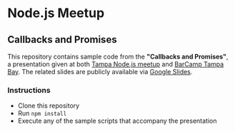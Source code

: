 # Node.js Meetup
## Callbacks and Promises

This repository contains sample code from the __"Callbacks and Promises"__,
a presentation given at both [Tampa Node.js meetup](https://www.meetup.com/tampa-nodejs/) and [BarCamp Tampa Bay](https://barcamptampabay.org/). The related slides are publicly available via [Google Slides](https://docs.google.com/presentation/d/1h7upN3MNxAqGEk5Mncpkl9CvLtFMUfM9JJT2pKFPQ7I/edit?usp=sharing).

### Instructions
- Clone this repository
- Run `npm install`
- Execute any of the sample scripts that accompany the presentation
